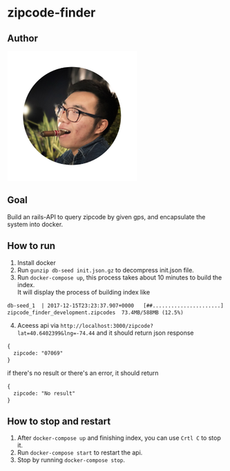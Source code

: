 # zipcode-finder

## Author
<img src="author.JPG" width="300">

## Goal
Build an rails-API to query zipcode by given gps, and encapsulate the system into docker.

## How to run
1. Install docker
2. Run ```gunzip db-seed init.json.gz``` to decompress init.json file.
3. Run ```docker-compose up```, this process takes about 10 minutes to build the index.  
It will display the process of building index like
```
db-seed_1  | 2017-12-15T23:23:37.907+0000	[##......................] zipcode_finder_development.zipcodes	73.4MB/588MB (12.5%)
```
4. Aceess api via
```http://localhost:3000/zipcode?lat=40.6402399&lng=-74.44```
and it should return json response
```
{
  zipcode: "07069"
}
```
if there's no result or there's an error, it should return
```
{
  zipcode: "No result"
}
```

## How to stop and restart
1. After ```docker-compose up``` and finishing index, you can use ```Crtl C``` to stop it.
2. Run ```docker-compose start``` to restart the api.
3. Stop by running ```docker-compose stop```.